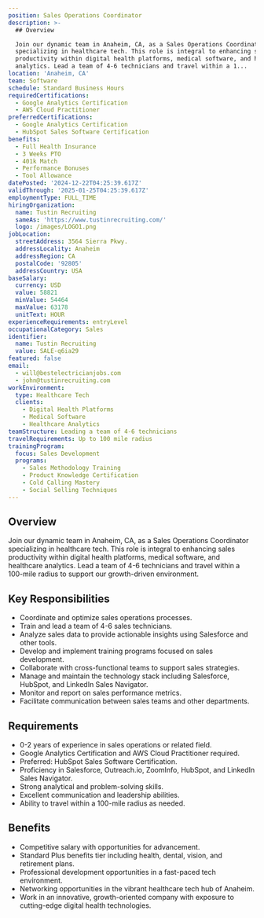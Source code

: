 ```yaml
---
position: Sales Operations Coordinator
description: >-
  ## Overview

  Join our dynamic team in Anaheim, CA, as a Sales Operations Coordinator
  specializing in healthcare tech. This role is integral to enhancing sales
  productivity within digital health platforms, medical software, and healthcare
  analytics. Lead a team of 4-6 technicians and travel within a 1...
location: 'Anaheim, CA'
team: Software
schedule: Standard Business Hours
requiredCertifications:
  - Google Analytics Certification
  - AWS Cloud Practitioner
preferredCertifications:
  - Google Analytics Certification
  - HubSpot Sales Software Certification
benefits:
  - Full Health Insurance
  - 3 Weeks PTO
  - 401k Match
  - Performance Bonuses
  - Tool Allowance
datePosted: '2024-12-22T04:25:39.617Z'
validThrough: '2025-01-25T04:25:39.617Z'
employmentType: FULL_TIME
hiringOrganization:
  name: Tustin Recruiting
  sameAs: 'https://www.tustinrecruiting.com/'
  logo: /images/LOGO1.png
jobLocation:
  streetAddress: 3564 Sierra Pkwy.
  addressLocality: Anaheim
  addressRegion: CA
  postalCode: '92805'
  addressCountry: USA
baseSalary:
  currency: USD
  value: 58821
  minValue: 54464
  maxValue: 63178
  unitText: HOUR
experienceRequirements: entryLevel
occupationalCategory: Sales
identifier:
  name: Tustin Recruiting
  value: SALE-q6ia29
featured: false
email:
  - will@bestelectricianjobs.com
  - john@tustinrecruiting.com
workEnvironment:
  type: Healthcare Tech
  clients:
    - Digital Health Platforms
    - Medical Software
    - Healthcare Analytics
teamStructure: Leading a team of 4-6 technicians
travelRequirements: Up to 100 mile radius
trainingProgram:
  focus: Sales Development
  programs:
    - Sales Methodology Training
    - Product Knowledge Certification
    - Cold Calling Mastery
    - Social Selling Techniques
---
```




## Overview
Join our dynamic team in Anaheim, CA, as a Sales Operations Coordinator specializing in healthcare tech. This role is integral to enhancing sales productivity within digital health platforms, medical software, and healthcare analytics. Lead a team of 4-6 technicians and travel within a 100-mile radius to support our growth-driven environment.

## Key Responsibilities
- Coordinate and optimize sales operations processes.
- Train and lead a team of 4-6 sales technicians.
- Analyze sales data to provide actionable insights using Salesforce and other tools.
- Develop and implement training programs focused on sales development.
- Collaborate with cross-functional teams to support sales strategies.
- Manage and maintain the technology stack including Salesforce, HubSpot, and LinkedIn Sales Navigator.
- Monitor and report on sales performance metrics.
- Facilitate communication between sales teams and other departments.

## Requirements
- 0-2 years of experience in sales operations or related field.
- Google Analytics Certification and AWS Cloud Practitioner required.
- Preferred: HubSpot Sales Software Certification.
- Proficiency in Salesforce, Outreach.io, ZoomInfo, HubSpot, and LinkedIn Sales Navigator.
- Strong analytical and problem-solving skills.
- Excellent communication and leadership abilities.
- Ability to travel within a 100-mile radius as needed.

## Benefits
- Competitive salary with opportunities for advancement.
- Standard Plus benefits tier including health, dental, vision, and retirement plans.
- Professional development opportunities in a fast-paced tech environment.
- Networking opportunities in the vibrant healthcare tech hub of Anaheim.
- Work in an innovative, growth-oriented company with exposure to cutting-edge digital health technologies.
